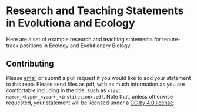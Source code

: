 # Research and Teaching Statements in Evolutiona and Ecology

Here are a set of example research and teaching statements for tenure-track positions in Ecology and Evolutionary Biology. 

## Contributing

Please [email](mailto:rossibarra@ucdavis.edu) or submit a pull request if you would like to add your statement to this repo. 
Please send files as pdf, with as much information as you are comfortable including in the title, such as `<last name>_<type>_<year>_<institution>.pdf`. 
Note that, unless otherwise requested, your statement will be licensed under a [CC by 4.0 license](http://creativecommons.org/licenses/by/4.0/). 
